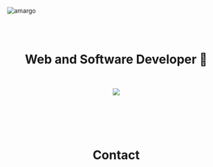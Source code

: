 ![amargo](https://github.com/DevModee/DevModee/assets/104334245/9490c47f-35cf-4366-b217-12211bb29a41)

<br/><br/>
<h1 align="center">Web and Software Developer 💯</h1>
<br/>
<div align="center" margin="auto">
<p align="center">
  <a href="https://skillicons.dev">
    <img src="https://skillicons.dev/icons?i=git,bash,cs,c,css,discord,eclipse,github,gradle,html,idea,java,js,linux,mongodb,nodejs,replit,ts,vscode&perline=10"/>
  </a>
</p>
</div>
<br/><br/>
<div align="center" margin="auto">
  <a href="https://github.com/DevModee/Login-TestWeb"></a>
</div>
<br/><br/>
<h1 align="center">Contact</h1>
<br/>
<div align="center" margin="auto">
  
</div>
